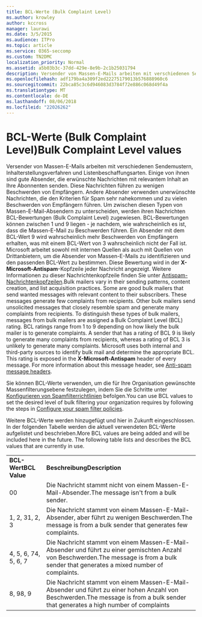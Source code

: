 ```yaml
---
title: BCL-Werte (Bulk Complaint Level)
ms.author: krowley
author: kccross
manager: laurawi
ms.date: 3/5/2015
ms.audience: ITPro
ms.topic: article
ms.service: O365-seccomp
ms.custom: TN2DMC
localization_priority: Normal
ms.assetid: a5b03b3c-37dd-429e-8e9b-2c1b25031794
description: Versender von Massen-E-Mails arbeiten mit verschiedenen Sendemustern, Inhalterstellungsverfahren und Listenbeschaffungsarten. Einige von ihnen sind gute Absender, die erwünschte Nachrichten mit relevantem Inhalt an Ihre Abonnenten senden. Diese Nachrichten führen zu wenigen Beschwerden von Empfängern. Andere Absender verwenden unerwünschte Nachrichten, die den Kriterien für Spam sehr nahekommen und zu vielen Beschwerden von Empfängern führen. Um zwischen diesen Typen von Massen-E-Mail-Absendern zu unterscheiden, werden ihren Nachrichten BCL-Bewertungen (Bulk Complaint Level) zugewiesen. BCL-Bewertungen können zwischen 1 und 9 liegen - je nachdem, wie wahrscheinlich es ist, dass die Massen-E-Mail zu Beschwerden führen. Ein Absender mit dem BCL-Wert 9 wird wahrscheinlich mehr Beschwerden von Empfängern erhalten, was mit einem BCL-Wert von 3 wahrscheinlich nicht der Fall ist. Microsoft arbeitet sowohl mit internen Quellen als auch mit Quellen von Drittanbietern, um die Absender von Massen-E-Mails zu identifizieren und den passenden BCL-Wert zu bestimmen. Diese Bewertung wird in der X-Microsoft-Antispam-Kopfzeile jeder Nachricht angezeigt. Weitere Informationen zu dieser Nachrichtenkopfzeile finden Sie unter Antispam-Nachrichtenkopfzeilen.
ms.openlocfilehash: adf179ba4a309f2ed22275179013b576888960c6
ms.sourcegitcommit: 22bca85c3c6d946083d3784f72e886c068d49f4a
ms.translationtype: MT
ms.contentlocale: de-DE
ms.lasthandoff: 08/06/2018
ms.locfileid: "22026262"
---
```

# <a name="bulk-complaint-level-values"></a><span data-ttu-id="cae69-112">BCL-Werte (Bulk Complaint Level)</span><span class="sxs-lookup"><span data-stu-id="cae69-112">Bulk Complaint Level values</span></span>

<span data-ttu-id="cae69-p102">Versender von Massen-E-Mails arbeiten mit verschiedenen Sendemustern, Inhalterstellungsverfahren und Listenbeschaffungsarten. Einige von ihnen sind gute Absender, die erwünschte Nachrichten mit relevantem Inhalt an Ihre Abonnenten senden. Diese Nachrichten führen zu wenigen Beschwerden von Empfängern. Andere Absender verwenden unerwünschte Nachrichten, die den Kriterien für Spam sehr nahekommen und zu vielen Beschwerden von Empfängern führen. Um zwischen diesen Typen von Massen-E-Mail-Absendern zu unterscheiden, werden ihren Nachrichten BCL-Bewertungen (Bulk Complaint Level) zugewiesen. BCL-Bewertungen können zwischen 1 und 9 liegen - je nachdem, wie wahrscheinlich es ist, dass die Massen-E-Mail zu Beschwerden führen. Ein Absender mit dem BCL-Wert 9 wird wahrscheinlich mehr Beschwerden von Empfängern erhalten, was mit einem BCL-Wert von 3 wahrscheinlich nicht der Fall ist. Microsoft arbeitet sowohl mit internen Quellen als auch mit Quellen von Drittanbietern, um die Absender von Massen-E-Mails zu identifizieren und den passenden BCL-Wert zu bestimmen. Diese Bewertung wird in der **X-Microsoft-Antispam**-Kopfzeile jeder Nachricht angezeigt. Weitere Informationen zu dieser Nachrichtenkopfzeile finden Sie unter [Antispam-Nachrichtenkopfzeilen](anti-spam-message-headers.md).</span><span class="sxs-lookup"><span data-stu-id="cae69-p102">Bulk mailers vary in their sending patterns, content creation, and list acquisition practices. Some are good bulk mailers that send wanted messages with relevant content to their subscribers. These messages generate few complaints from recipients. Other bulk mailers send unsolicited messages that closely resemble spam and generate many complaints from recipients. To distinguish these types of bulk mailers, messages from bulk mailers are assigned a Bulk Complaint Level (BCL) rating. BCL ratings range from 1 to 9 depending on how likely the bulk mailer is to generate complaints. A sender that has a rating of BCL 9 is likely to generate many complaints from recipients, whereas a rating of BCL 3 is unlikely to generate many complaints. Microsoft uses both internal and third-party sources to identify bulk mail and determine the appropriate BCL. This rating is exposed in the **X-Microsoft-Antispam** header of every message. For more information about this message header, see [Anti-spam message headers](anti-spam-message-headers.md).</span></span> 
  
<span data-ttu-id="cae69-123">Sie können BCL-Werte verwenden, um die für Ihre Organisation gewünschte Massenfilterungsebene festzulegen, indem Sie die Schritte unter [Konfigurieren von Spamfilterrichtlinien](configure-your-spam-filter-policies.md) befolgen.</span><span class="sxs-lookup"><span data-stu-id="cae69-123">You can use BCL values to set the desired level of bulk filtering your organization requires by following the steps in [Configure your spam filter policies](configure-your-spam-filter-policies.md).</span></span>
  
<span data-ttu-id="cae69-p103">Weitere BCL-Werte werden hinzugefügt und hier in Zukunft eingeschlossen. In der folgenden Tabelle werden die aktuell verwendeten BCL-Werte aufgelistet und beschrieben.</span><span class="sxs-lookup"><span data-stu-id="cae69-p103">More BCL values are being added and will be included here in the future. The following table lists and describes the BCL values that are currently in use.</span></span>
  
|||
|:-----|:-----|
|<span data-ttu-id="cae69-126">**BCL-Wert**</span><span class="sxs-lookup"><span data-stu-id="cae69-126">**BCL Value**</span></span> <br/> |<span data-ttu-id="cae69-127">**Beschreibung**</span><span class="sxs-lookup"><span data-stu-id="cae69-127">**Description**</span></span> <br/> |
|<span data-ttu-id="cae69-128">0</span><span class="sxs-lookup"><span data-stu-id="cae69-128">0</span></span>  <br/> |<span data-ttu-id="cae69-129">Die Nachricht stammt nicht von einem Massen-E-Mail-Absender.</span><span class="sxs-lookup"><span data-stu-id="cae69-129">The message isn't from a bulk sender.</span></span>  <br/> |
|<span data-ttu-id="cae69-130">1, 2, 3</span><span class="sxs-lookup"><span data-stu-id="cae69-130">1, 2, 3</span></span>  <br/> |<span data-ttu-id="cae69-131">Die Nachricht stammt von einem Massen-E-Mail-Absender, aber führt zu wenigen Beschwerden.</span><span class="sxs-lookup"><span data-stu-id="cae69-131">The message is from a bulk sender that generates few complaints.</span></span>  <br/> |
|<span data-ttu-id="cae69-132">4, 5, 6, 7</span><span class="sxs-lookup"><span data-stu-id="cae69-132">4, 5, 6, 7</span></span>  <br/> |<span data-ttu-id="cae69-133">Die Nachricht stammt von einem Massen-E-Mail-Absender und führt zu einer gemischten Anzahl von Beschwerden.</span><span class="sxs-lookup"><span data-stu-id="cae69-133">The message is from a bulk sender that generates a mixed number of complaints.</span></span>  <br/> |
|<span data-ttu-id="cae69-134">8, 9</span><span class="sxs-lookup"><span data-stu-id="cae69-134">8, 9</span></span>  <br/> |<span data-ttu-id="cae69-135">Die Nachricht stammt von einem Massen-E-Mail-Absender und führt zu einer hohen Anzahl von Beschwerden.</span><span class="sxs-lookup"><span data-stu-id="cae69-135">The message is from a bulk sender that generates a high number of complaints</span></span>  <br/> |
   

